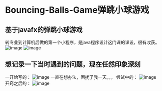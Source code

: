# Bouncing-Balls-Game弹跳小球游戏
## 基于javafx的弹跳小球游戏
转专业到计算机后做的第一个小程序，是java程序设计这门课的课设，很有收获。
![image](https://github.com/yanyanlai/Bouncing-Balls-Game/assets/110188868/e38099af-bf40-4417-9d99-dc69c6574daf)
![image](https://github.com/yanyanlai/Bouncing-Balls-Game/assets/110188868/aee3f570-90d8-469f-9303-40f794d27345)
## 想记录一下当时遇到的问题，现在任然印象深刻
一开始写的：
![image](https://github.com/yanyanlai/Bouncing-Balls-Game/assets/110188868/e6f58241-7e27-4957-a95e-845d8860cf1e)
一直在想办法，困扰了我一天。。。
尝试中的：
![image](https://github.com/yanyanlai/Bouncing-Balls-Game/assets/110188868/f2e8534c-0a14-4e55-8394-6e77d8a0f264)
开窍之后的：
![image](https://github.com/yanyanlai/Bouncing-Balls-Game/assets/110188868/6b76b481-b1fd-4641-8f42-99c7d4b56001)
